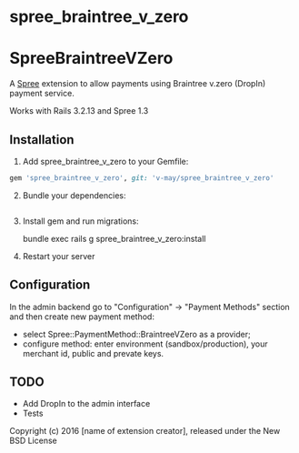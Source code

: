 # spree_braintree_v_zero

SpreeBraintreeVZero
===================

A [Spree](http://spreecommerce.com) extension to allow payments using Braintree v.zero (DropIn) payment service.

Works with Rails 3.2.13 and Spree 1.3

Installation
------------

1. Add spree_braintree_v_zero to your Gemfile:

```ruby
gem 'spree_braintree_v_zero', git: 'v-may/spree_braintree_v_zero'
```

2. Bundle your dependencies:

```bundle install
```

3. Install gem and run migrations:

    bundle exec rails g spree_braintree_v_zero:install

5. Restart your server

Configuration
-------------
In the admin backend go to "Configuration" -> "Payment Methods" section and then create new payment method:
  - select Spree::PaymentMethod::BraintreeVZero as a provider;
  - configure method: enter environment (sandbox/production), your merchant id, public and prevate keys.

TODO
-------------
- Add DropIn to the admin interface
- Tests


Copyright (c) 2016 [name of extension creator], released under the New BSD License
